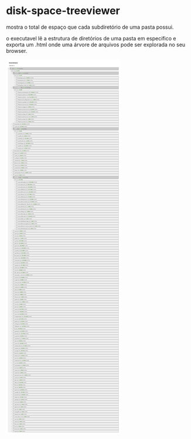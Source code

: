 # disk-space-treeviewer
mostra o total de espaço que cada subdiretório de uma pasta possui.

o executavel lê a estrutura de diretórios de uma pasta em específico e exporta um .html onde uma árvore de arquivos pode ser explorada no seu browser.

![image](screenshot.png)
